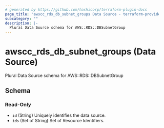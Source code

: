 ```yaml
---
# generated by https://github.com/hashicorp/terraform-plugin-docs
page_title: "awscc_rds_db_subnet_groups Data Source - terraform-provider-awscc"
subcategory: ""
description: |-
  Plural Data Source schema for AWS::RDS::DBSubnetGroup
---
```


# awscc_rds_db_subnet_groups (Data Source)

Plural Data Source schema for AWS::RDS::DBSubnetGroup



<!-- schema generated by tfplugindocs -->
## Schema

### Read-Only

- `id` (String) Uniquely identifies the data source.
- `ids` (Set of String) Set of Resource Identifiers.
